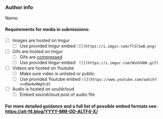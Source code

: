 <!--
Thank you for your submission!
-->

### Author info
Name: <!--(to be dispayed in blog)-->


#### Requirements for media in submissions:
<!-- Remove items that do not apply. For completed items, change [ ] to [x]. -->

- [ ] Images are hosted on Imgur <!--(recommended width:896px - height:504px)-->
  - [ ] Use provided Imgur embed `![](https://i.imgur.com/flSlSwB.png)`
- [ ] Gifs are hosted on Imgur
  - [ ] Gifs are [compressed](https://www.iloveimg.com/compress-image/compress-gif) <!--(recommended width:896px - height:504px)-->
  - [ ] Use provided Imgur embed ` ![](https://i.imgur.com/WsUV4DK.gif)`
- [ ] Videos are hosted on Youtube
  - [ ] Make sure video is unlisted or public
  - [ ] Use provided Youtube embed `![](https://www.youtube.com/watch?v=dQw4w9WgXcQ)`
- [ ] Audio is hosted on souldcloud
  - [ ] Embed soundcloud post of audio file

#### For more detailed guidance and a full list of possible embed formats see: https://alt-f4.blog/YYYY-MM-DD-ALTF4-X/
<!--_NOTE: these things are not required to open a PR and can be done afterwards / while the PR is open._-->
